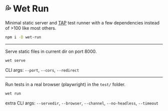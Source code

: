 # 💦 Wet Run

Minimal static server and [TAP](https://testanything.org/) test runner 
with a few dependencies instead of >100 like most others.

```bash
npm i -D wet-run
```

--- 

Serve static files in current dir on port 8000.

```bash
wet serve
```

CLI args: `--port`, `--cors`, `--redirect`

---

Run tests in a real browser (playwright) in the `test/` folder.

```bash
wet run
```

extra CLI args: `--servedir`, `--browser`, `--channel`, `--no-headless`, `--timeout`
